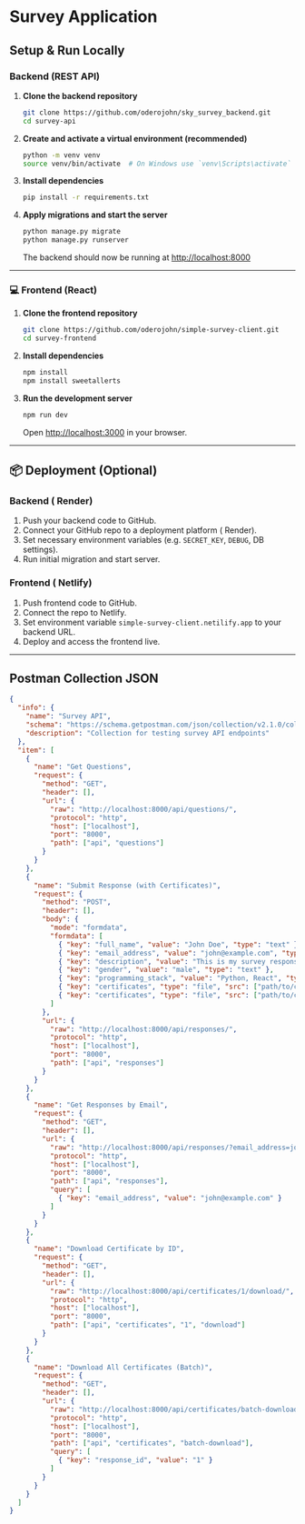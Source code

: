 # Survey Application

##  Setup & Run Locally

###  Backend (REST API)

1. **Clone the backend repository**
   ```bash
   git clone https://github.com/oderojohn/sky_survey_backend.git
   cd survey-api
   ```

2. **Create and activate a virtual environment (recommended)**
   ```bash
   python -m venv venv
   source venv/bin/activate  # On Windows use `venv\Scripts\activate`
   ```

3. **Install dependencies**
   ```bash
   pip install -r requirements.txt
   ```

4. **Apply migrations and start the server**
   ```bash
   python manage.py migrate
   python manage.py runserver
   ```

   The backend should now be running at [http://localhost:8000](http://localhost:8000)

---

### 💻 Frontend (React)

1. **Clone the frontend repository**
   ```bash
   git clone https://github.com/oderojohn/simple-survey-client.git
   cd survey-frontend
   ```

2. **Install dependencies**
   ```bash
   npm install
   npm install sweetallerts
   ```

3. **Run the development server**
   ```bash
   npm run dev
   ```
   Open [http://localhost:3000](http://localhost:3000) in your browser.

---

## 📦 Deployment (Optional)

### Backend ( Render)
1. Push your backend code to GitHub.
2. Connect your GitHub repo to a deployment platform ( Render).
3. Set necessary environment variables (e.g. `SECRET_KEY`, `DEBUG`, DB settings).
4. Run initial migration and start server.

### Frontend ( Netlify)
1. Push frontend code to GitHub.
2. Connect the repo to Netlify.
3. Set environment variable `simple-survey-client.netilify.app` to your backend URL.
4. Deploy and access the frontend live.

---

##  Postman Collection JSON

```json
{
  "info": {
    "name": "Survey API",
    "schema": "https://schema.getpostman.com/json/collection/v2.1.0/collection.json",
    "description": "Collection for testing survey API endpoints"
  },
  "item": [
    {
      "name": "Get Questions",
      "request": {
        "method": "GET",
        "header": [],
        "url": {
          "raw": "http://localhost:8000/api/questions/",
          "protocol": "http",
          "host": ["localhost"],
          "port": "8000",
          "path": ["api", "questions"]
        }
      }
    },
    {
      "name": "Submit Response (with Certificates)",
      "request": {
        "method": "POST",
        "header": [],
        "body": {
          "mode": "formdata",
          "formdata": [
            { "key": "full_name", "value": "John Doe", "type": "text" },
            { "key": "email_address", "value": "john@example.com", "type": "text" },
            { "key": "description", "value": "This is my survey response.", "type": "text" },
            { "key": "gender", "value": "male", "type": "text" },
            { "key": "programming_stack", "value": "Python, React", "type": "text" },
            { "key": "certificates", "type": "file", "src": ["path/to/certificate1.pdf"] },
            { "key": "certificates", "type": "file", "src": ["path/to/certificate2.pdf"] }
          ]
        },
        "url": {
          "raw": "http://localhost:8000/api/responses/",
          "protocol": "http",
          "host": ["localhost"],
          "port": "8000",
          "path": ["api", "responses"]
        }
      }
    },
    {
      "name": "Get Responses by Email",
      "request": {
        "method": "GET",
        "header": [],
        "url": {
          "raw": "http://localhost:8000/api/responses/?email_address=john@example.com",
          "protocol": "http",
          "host": ["localhost"],
          "port": "8000",
          "path": ["api", "responses"],
          "query": [
            { "key": "email_address", "value": "john@example.com" }
          ]
        }
      }
    },
    {
      "name": "Download Certificate by ID",
      "request": {
        "method": "GET",
        "header": [],
        "url": {
          "raw": "http://localhost:8000/api/certificates/1/download/",
          "protocol": "http",
          "host": ["localhost"],
          "port": "8000",
          "path": ["api", "certificates", "1", "download"]
        }
      }
    },
    {
      "name": "Download All Certificates (Batch)",
      "request": {
        "method": "GET",
        "header": [],
        "url": {
          "raw": "http://localhost:8000/api/certificates/batch-download/?response_id=1",
          "protocol": "http",
          "host": ["localhost"],
          "port": "8000",
          "path": ["api", "certificates", "batch-download"],
          "query": [
            { "key": "response_id", "value": "1" }
          ]
        }
      }
    }
  ]
}
```

